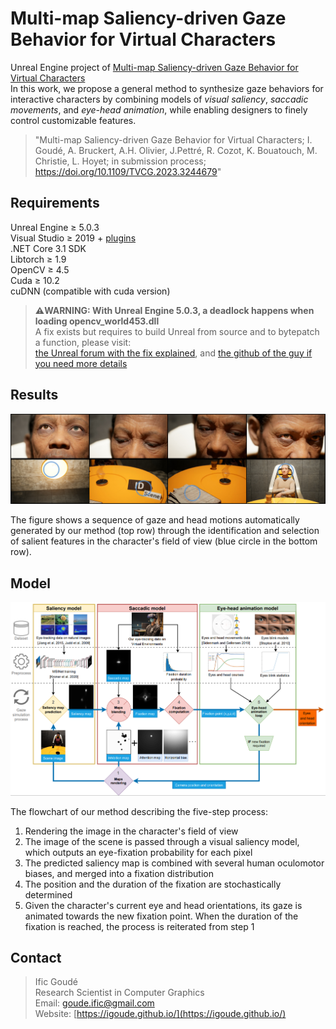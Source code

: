 # Multi-map Saliency-driven Gaze Behavior for Virtual Characters

Unreal Engine project of [Multi-map Saliency-driven Gaze Behavior for Virtual Characters](https://hal.science/hal-03796523v2) <br/>
In this work, we propose a general method to synthesize gaze behaviors for interactive characters by combining models of *visual saliency*, *saccadic movements*, and *eye-head animation*, while enabling designers to finely control customizable features.

> "Multi-map Saliency-driven Gaze Behavior for Virtual Characters; I. Goudé, A. Bruckert, A.H. Olivier, J.Pettré, R. Cozot, K. Bouatouch, M. Christie, L. Hoyet; in submission process; https://doi.org/10.1109/TVCG.2023.3244679"

## Requirements

Unreal Engine $\ge$ 5.0.3 <br/>
Visual Studio  $\ge$ 2019 + [plugins](https://docs.unrealengine.com/4.26/en-US/ProductionPipelines/DevelopmentSetup/VisualStudioSetup/) <br/>
.NET Core 3.1 SDK <br/>
Libtorch $\ge$ 1.9 <br/>
OpenCV $\ge$ 4.5 <br/>
Cuda $\ge$ 10.2 <br/>
cuDNN (compatible with cuda version)

> <strong>⚠️WARNING: With Unreal Engine 5.0.3, a deadlock happens when loading opencv_world453.dll</strong> <br/>
A fix exists but requires to build Unreal from source and to bytepatch a function, please visit: <br/>
[the Unreal forum with the fix explained](https://forums.unrealengine.com/t/fplatformprocess-getdllhandle-causes-deadlock-when-loading-opencv-world/571735), and [the github of the guy if you need more details](https://github.com/wongfei/ue4-mediapipe-plugin/commit/c502349e4c0c8960cebbbd294397a157c38e00a1)

## Results

<html>
    <body>
        <p align="center">
            <img src="Docs/images/teaser.png" alt="Teasure">
        </p>
    </body>
</html>
The figure shows a sequence of gaze and head motions automatically generated by our method (top row) through the identification and selection of salient features in the character's field of view (blue circle in the bottom row).

## Model

<html>
    <body>
        <p align="center">
            <img src="Docs/images/framework.png" alt="Flowchart">
        </p>
    </body>

The flowchart of our method describing the five-step process:
<ol>
    <li> Rendering the image in the character's field of view </li>
    <li> The image of the scene is passed through a visual saliency model, which outputs an eye-fixation probability for each pixel </li>
    <li> The predicted saliency map is combined with several human oculomotor biases, and merged into a fixation distribution </li>
    <li> The position and the duration of the fixation are stochastically determined </li>
    <li> Given the character's current eye and head orientations, its gaze is animated towards the new fixation point. When the duration of the fixation is reached, the process is reiterated from step 1 </li>
</ol>
</html>

## Contact

> Ific Goudé <br />
Research Scientist in Computer Graphics <br />
Email: goude.ific@gmail.com <br />
Website: [https://igoude.github.io/](https://igoude.github.io/)
